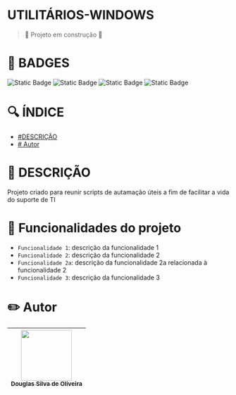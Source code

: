 # UTILITÁRIOS-WINDOWS

> :construction: Projeto em construção :construction:

# :star2: BADGES
<div>
  <img alt="Static Badge" src="https://img.shields.io/badge/status-development-db8b00">
  <img alt="Static Badge" src="https://img.shields.io/badge/version-v0.0.1-8A2BE2">
  <img alt="Static Badge" src="https://img.shields.io/badge/author-Douglas%20Silva%20de%20Oliveira-db005b">
  <img alt="Static Badge" src="https://img.shields.io/badge/Last%20Update-September-06940d">
</div>

# :mag: ÍNDICE
* [#DESCRIÇÃO](https://github.com/douglassilvaa/utilitarios-windows/edit/master/README.md#page_with_curl-descri%C3%A7%C3%A3o)
* [# Autor](https://github.com/douglassilvaa/utilitarios-windows/tree/master#pencil2-autor)

# :page_with_curl: DESCRIÇÃO
Projeto criado para reunir scripts de autamação úteis a fim de facilitar a vida do suporte de TI

# :hammer: Funcionalidades do projeto
- `Funcionalidade 1`: descrição da funcionalidade 1
- `Funcionalidade 2`: descrição da funcionalidade 2
- `Funcionalidade 2a`: descrição da funcionalidade 2a relacionada à funcionalidade 2
- `Funcionalidade 3`: descrição da funcionalidade 3

# :pencil2: Autor
| [<img loading="'lazy" src="https://avatars.githubusercontent.com/douglassilvaa" width=115><br><sub>Douglas Silva de Oliveira</sub>](https://github.com/douglassilvaa)
| :---: | 
